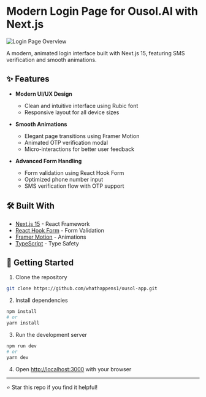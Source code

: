 # Modern Login Page for Ousol.AI with Next.js

![Login Page Overview](/assets/images/overview.png)

A modern, animated login interface built with Next.js 15, featuring SMS verification and smooth animations.

## ✨ Features

- **Modern UI/UX Design**
  - Clean and intuitive interface using Rubic font
  - Responsive layout for all device sizes

- **Smooth Animations**
  - Elegant page transitions using Framer Motion
  - Animated OTP verification modal
  - Micro-interactions for better user feedback

- **Advanced Form Handling**
  - Form validation using React Hook Form
  - Optimized phone number input
  - SMS verification flow with OTP support

## 🛠️ Built With

- [Next.js 15](https://nextjs.org/) - React Framework
- [React Hook Form](https://react-hook-form.com/) - Form Validation
- [Framer Motion](https://www.framer.com/motion/) - Animations
- [TypeScript](https://www.typescriptlang.org/) - Type Safety

## 🚀 Getting Started

1. Clone the repository
```bash
git clone https://github.com/whathappens1/ousol-app.git
```

2. Install dependencies
```bash
npm install
# or
yarn install
```

3. Run the development server
```bash
npm run dev
# or
yarn dev
```

4. Open [http://localhost:3000](http://localhost:3000) with your browser

---
⭐ Star this repo if you find it helpful!
